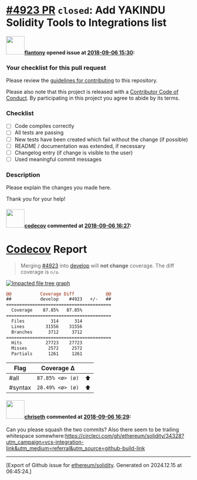 # [\#4923 PR](https://github.com/ethereum/solidity/pull/4923) `closed`: Add YAKINDU Solidity Tools to Integrations list

#### <img src="https://avatars.githubusercontent.com/u/9134302?u=dec85308a702bdb2a287a473f5a6a1b3de07b293&v=4" width="50">[flantony](https://github.com/flantony) opened issue at [2018-09-06 15:30](https://github.com/ethereum/solidity/pull/4923):

### Your checklist for this pull request

Please review the [guidelines for contributing](http://solidity.readthedocs.io/en/latest/contributing.html) to this repository.

Please also note that this project is released with a [Contributor Code of Conduct](CONDUCT.md). By participating in this project you agree to abide by its terms.

### Checklist
- [ ] Code compiles correctly
- [ ] All tests are passing
- [ ] New tests have been created which fail without the change (if possible)
- [ ] README / documentation was extended, if necessary
- [ ] Changelog entry (if change is visible to the user)
- [ ] Used meaningful commit messages

### Description
Please explain the changes you made here.

Thank you for your help!


#### <img src="https://avatars.githubusercontent.com/in/254?v=4" width="50">[codecov](https://github.com/apps/codecov) commented at [2018-09-06 16:27](https://github.com/ethereum/solidity/pull/4923#issuecomment-419157718):

# [Codecov](https://codecov.io/gh/ethereum/solidity/pull/4923?src=pr&el=h1) Report
> Merging [#4923](https://codecov.io/gh/ethereum/solidity/pull/4923?src=pr&el=desc) into [develop](https://codecov.io/gh/ethereum/solidity/commit/f19cddd59e5d5389a47098ab9ae5ec0f1c5213f9?src=pr&el=desc) will **not change** coverage.
> The diff coverage is `n/a`.

[![Impacted file tree graph](https://codecov.io/gh/ethereum/solidity/pull/4923/graphs/tree.svg?width=650&token=87PGzVEwU0&height=150&src=pr)](https://codecov.io/gh/ethereum/solidity/pull/4923?src=pr&el=tree)

```diff
@@           Coverage Diff            @@
##           develop    #4923   +/-   ##
========================================
  Coverage    87.85%   87.85%           
========================================
  Files          314      314           
  Lines        31556    31556           
  Branches      3712     3712           
========================================
  Hits         27723    27723           
  Misses        2572     2572           
  Partials      1261     1261
```

| Flag | Coverage Δ | |
|---|---|---|
| #all | `87.85% <ø> (ø)` | :arrow_up: |
| #syntax | `28.49% <ø> (ø)` | :arrow_up: |

#### <img src="https://avatars.githubusercontent.com/u/9073706?v=4" width="50">[chriseth](https://github.com/chriseth) commented at [2018-09-06 16:29](https://github.com/ethereum/solidity/pull/4923#issuecomment-419158390):

Can you please squash the two commits? Also there seem to be trailing whitespace somewhere:https://circleci.com/gh/ethereum/solidity/34328?utm_campaign=vcs-integration-link&utm_medium=referral&utm_source=github-build-link


-------------------------------------------------------------------------------



[Export of Github issue for [ethereum/solidity](https://github.com/ethereum/solidity). Generated on 2024.12.15 at 06:45:24.]
